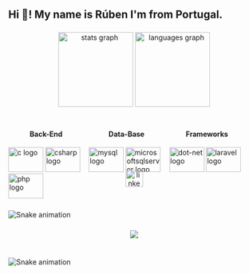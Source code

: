 

<h2 align="left">Hi 👋! My name is Rúben I'm from Portugal.</h2>

###

<div align="center">
  <img src="https://github-readme-stats.vercel.app/api?hide_title=false&hide_rank=false&show_icons=true&include_all_commits=true&count_private=true&disable_animations=false&theme=dracula&locale=en&hide_border=false&username=RubenTeles" height="150" alt="stats graph"  />
  <img src="https://github-readme-stats.vercel.app/api/top-langs?locale=en&hide_title=false&layout=compact&card_width=320&langs_count=5&theme=dracula&hide_border=false&username=RubenTeles" height="150" alt="languages graph"  />
</div>

###

<div style="width: 100%;">
        <div style="width: 30%; height: 100px; float: left;"> 
        <h4 align="center">Back-End</h4>
        <img src="https://cdn.jsdelivr.net/gh/devicons/devicon/icons/c/c-original.svg" height="50" width="70" alt="c logo"  />
    <img src="https://cdn.jsdelivr.net/gh/devicons/devicon/icons/csharp/csharp-original.svg" height="50" width="70" alt="csharp logo"  /> 
    <img src="https://cdn.jsdelivr.net/gh/devicons/devicon/icons/php/php-original.svg" height="50" width="70" alt="php logo"  />
        </div>
        <div style="width: 30%; margin-left: 2%; height: 100px; float: left;"> 
        <h4 align="center">Data-Base</h4>
        <img src="https://cdn.jsdelivr.net/gh/devicons/devicon/icons/mysql/mysql-original.svg" height="50" width="70" alt="mysql logo"  />
  <img src="https://cdn.jsdelivr.net/gh/devicons/devicon/icons/microsoftsqlserver/microsoftsqlserver-plain.svg" height="50" width="70" alt="microsoftsqlserver logo"  />
        </div>
        <div style="width: 30%; margin-left: 2%; height: 100px; float: left;"> 
        <h4 align="center">Frameworks</h4>
  <img src="https://cdn.jsdelivr.net/gh/devicons/devicon/icons/dot-net/dot-net-original.svg" height="50" width="70" alt="dot-net logo"  />
  <img src="https://cdn.jsdelivr.net/gh/devicons/devicon/icons/laravel/laravel-plain.svg" height="50" width="70" alt="laravel logo"  />
        </div>
    </div>

###

<div align="center">
  <a href="https://www.linkedin.com/in/ruben-teles/" target="_blank">
    <img src="https://img.shields.io/static/v1?message=ruben-teles&logo=linkedin&label=LinkedIn/&color=284974&logoColor=white&labelColor=0077B5&style=for-the-badge" height="35" alt="linkedin logo"  />
  </a>
</div>

##

<br clear="both">

<img href="https://raw.githubusercontent.com/RubenTeles/RubenTeles/blob/output/snake.svg" alt="Snake animation" />

###

<div align="center">
  <img src="https://profile-counter.glitch.me/RubenTeles/count.svg?"  />
</div>

###

<br clear="both">

<img href="https://raw.githubusercontent.com/RubenTeles/RubenTeles/blob/output/snake.svg" alt="Snake animation" />

###


